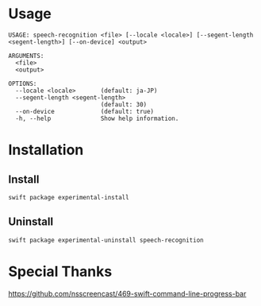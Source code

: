 # Usage

```
USAGE: speech-recognition <file> [--locale <locale>] [--segent-length <segent-length>] [--on-device] <output>

ARGUMENTS:
  <file>
  <output>

OPTIONS:
  --locale <locale>       (default: ja-JP)
  --segent-length <segent-length>
                          (default: 30)
  --on-device             (default: true)
  -h, --help              Show help information.
```

# Installation

## Install

```
swift package experimental-install
```

## Uninstall

```
swift package experimental-uninstall speech-recognition
```

# Special Thanks

https://github.com/nsscreencast/469-swift-command-line-progress-bar
